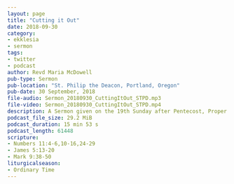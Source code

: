 ```yaml
---
layout: page
title: "Cutting it Out"
date: 2018-09-30
category:
- ekklesia
- sermon
tags:
- twitter
- podcast
author: Revd Maria McDowell
pub-type: Sermon
pub-location: "St. Philip the Deacon, Portland, Oregon"
pub-date: 30 September, 2018
file-audio: Sermon_20180930_CuttingItOut_STPD.mp3
file-video: Sermon_20180930_CuttingItOut_STPD.mp4
description: A Sermon given on the 19th Sunday after Pentecost, Proper 21.
podcast_file_size: 29.2 MiB
podcast_duration: 15 min 53 s
podcast_length: 61448
scripture:
- Numbers 11:4-6,10-16,24-29
- James 5:13-20
- Mark 9:38-50
liturgicalseason:
- Ordinary Time
---
```

